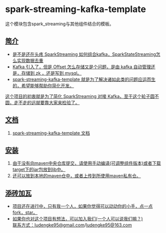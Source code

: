 # spark-streaming-kafka-template 

这个模块包含spark_streaming与其他组件结合的模板。

## <a id='introduction' href='introduction' />简介
+ 是不是还在头疼 SparkStreaming 如何组合kafka，SparkStateStreaming怎么实现数据去重
+ Kafka 引入了，但是 Offset 怎么存储又是个问题，是由 kafka 自动管理还是，存储到 zk ，还是写到 mysql。
+ spark-streaming-kafka-template 就是为了解决诸如此类的问题应运而生的，希望能够帮助你简化开发。

这个项目的初衷就是为了简化 SparkStreaming 对接 Kafka，至于这个轮子圆不圆，走不走的远就要靠大家来检验了。

## <a id='doc' href='doc' />文档
1. [spark-streaming-kafka-template 文档](http://106.12.51.176)

## <a id='install' href='install' />安装
1. 由于没有向maven中央仓库提交，请使用手动编译(可调整组件版本)或者下载target下的jar包放到lib中。
2. 还可以放到本地的maven仓中，或者上传到所使用maven私有仓。

## <a id='join' href='join' />添砖加瓦
+ 项目还在进行中，只有我一个人，如果你觉得可以动动你的小手，点一点 fork，star。
+ 如果你也对这个项目有想法，可以加入我们(一个人可以说我们嘛？)  
联系方式：ludengke95@gmail.com/ludengke95@163.com

